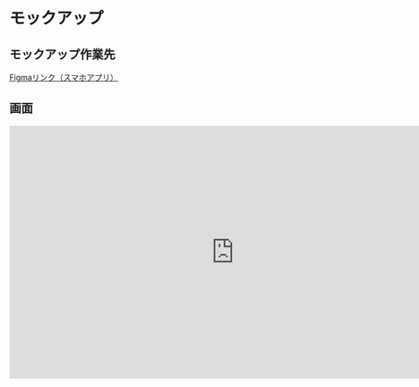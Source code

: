 # モックアップ


## モックアップ作業先

[Figmaリンク（スマホアプリ）](https://www.figma.com/design/ErD5P4DbVP8qcIF59rtMsA/%E4%BF%9D%E9%99%BA%E3%82%A2%E3%83%97%E3%83%AA?node-id=0-1&t=LU3xgUoVRuXGCedX-1 "Figmaのリンクです")

## 画面

<iframe style="border: 1px solid rgba(0, 0, 0, 0.1);" width="800" height="450" src="https://embed.figma.com/design/ErD5P4DbVP8qcIF59rtMsA/%E4%BF%9D%E9%99%BA%E3%82%A2%E3%83%97%E3%83%AA?node-id=0-1&embed-host=share" allowfullscreen></iframe>